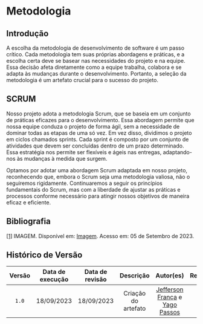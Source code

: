 # Metodologia

## Introdução

A escolha da metodologia de desenvolvimento de software é um passo crítico. Cada metodologia tem suas próprias abordagens e práticas, e a escolha certa deve se basear nas necessidades do projeto e na equipe. Essa decisão afeta diretamente como a equipe trabalha, colabora e se adapta às mudanças durante o desenvolvimento. Portanto, a seleção da metodologia é um artefato crucial para o sucesso do projeto.

## SCRUM

Nosso projeto adota a metodologia Scrum, que se baseia em um conjunto de práticas eficazes para o desenvolvimento. Essa abordagem permite que nossa equipe conduza o projeto de forma ágil, sem a necessidade de dominar todas as etapas de uma só vez. Em vez disso, dividimos o projeto em ciclos chamados sprints. Cada sprint é composto por um conjunto de atividades que devem ser concluídas dentro de um prazo determinado. Essa estratégia nos permite ser flexíveis e ágeis nas entregas, adaptando-nos às mudanças à medida que surgem.

Optamos por adotar uma abordagem Scrum adaptada em nosso projeto, reconhecendo que, embora o Scrum seja uma metodologia valiosa, não o seguiremos rigidamente. Continuaremos a seguir os princípios fundamentais do Scrum, mas com a liberdade de ajustar as práticas e processos conforme necessário para atingir nossos objetivos de maneira eficaz e eficiente.

###

## Bibliografia

<a id="aa" href="#a">[1]</a> IMAGEM. Disponível em: [Imagem](https://pt.wikipedia.org/wiki/Imagem). Acesso em: 05 de Setembro de 2023.

## Histórico de Versão

| Versão | Data de execução | Data de revisão |              Descrição              |                                           Autor(es)                                           |                 Revisor(es)                 |
| :----: | :--------------: | :-------------: | :---------------------------------: | :-------------------------------------------------------------------------------------------: | :-----------------------------------------: |
| `1.0`  |    18/09/2023    |   18/09/2023    | Criação do artefato | [Jefferson França](https://github.com/Frans6) e [Yago Passos](https://github.com/yagompassos) | [Shaíne](https://github.com/ShaineOliveira) |